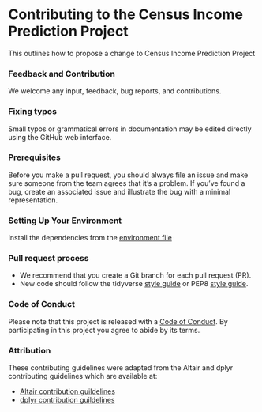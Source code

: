 # Contributing to the Census Income Prediction Project

This outlines how to propose a change to Census Income Prediction Project

### Feedback and Contribution

We welcome any input, feedback, bug reports, and contributions.

### Fixing typos

Small typos or grammatical errors in documentation may be edited directly using the GitHub web interface.

### Prerequisites

Before you make a pull request, you should always file an issue and make sure someone from the team agrees that it’s a problem. If you’ve found a bug, create an associated issue and illustrate the bug with a minimal representation.

### Setting Up Your Environment

Install the dependencies from the [environment file](https://github.com/UBC-MDS/census-income-prediction/blob/main/src/census-income.yaml)


### Pull request process

* We recommend that you create a Git branch for each pull request (PR).
* New code should follow the tidyverse [style guide](https://style.tidyverse.org/) or PEP8 [style guide](https://www.python.org/dev/peps/pep-0008/).

### Code of Conduct

Please note that this project is released with a [Code of Conduct](https://github.com/UBC-MDS/census-income-prediction/blob/main/CODE_OF_CONDUCT.md). By participating in this project you agree to abide by its terms.

### Attribution

These contributing guidelines were adapted from the Altair and dplyr contributing guidelines which are available at:
* [Altair contribution guildelines](https://github.com/altair-viz/altair/blob/master/CONTRIBUTING.md)
* [dplyr contribution guildelines](https://github.com/tidyverse/dplyr/blob/main/.github/CONTRIBUTING.md)

